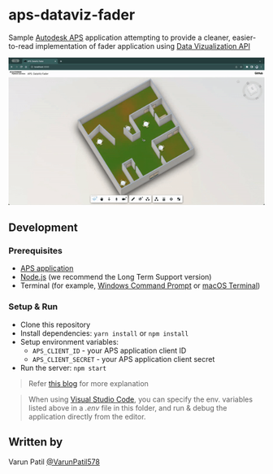# aps-dataviz-fader

Sample [Autodesk APS](https://aps.autodesk.com) application attempting to provide a cleaner,
easier-to-read implementation of fader application using [Data Vizualization API](https://aps.autodesk.com/en/docs/dataviz/v1/developers_guide/overview/)

![](https://github.com/autodesk-platform-services/aps-dataviz-fader/blob/main/public/img/aps-dataviz-fader.gif)

## Development

### Prerequisites

- [APS application](https://aps.autodesk.com/en/docs/oauth/v2/tutorials/create-app)
- [Node.js](https://nodejs.org) (we recommend the Long Term Support version)
- Terminal (for example, [Windows Command Prompt](https://en.wikipedia.org/wiki/Cmd.exe)
or [macOS Terminal](https://support.apple.com/guide/terminal/welcome/mac))

### Setup & Run

- Clone this repository
- Install dependencies: `yarn install` or `npm install`
- Setup environment variables:
  - `APS_CLIENT_ID` - your APS application client ID
  - `APS_CLIENT_SECRET` - your APS application client secret
- Run the server: `npm start`

> Refer [this blog](https://aps.autodesk.com/blog/simple-implementation-fader-application-using-data-visualization) for more explanation

> When using [Visual Studio Code](https://code.visualstudio.com),
you can specify the env. variables listed above in a _.env_ file in this
folder, and run & debug the application directly from the editor.

## Written by

Varun Patil [@VarunPatil578](https://twitter.com/VarunPatil578)


